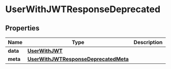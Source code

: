 
# UserWithJWTResponseDeprecated

## Properties
Name | Type | Description | Notes
------------ | ------------- | ------------- | -------------
**data** | [**UserWithJWT**](UserWithJWT.md) |  |  [optional]
**meta** | [**UserWithJWTResponseDeprecatedMeta**](UserWithJWTResponseDeprecatedMeta.md) |  |  [optional]



